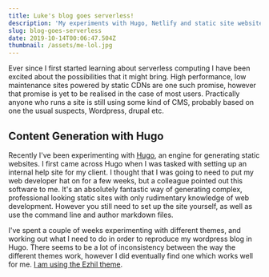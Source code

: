 ```yaml
---
title: Luke's blog goes serverless!
description: 'My experiments with Hugo, Netlify and static site websites'
slug: blog-goes-serverless
date: 2019-10-14T00:06:47.504Z
thumbnail: /assets/me-lol.jpg
---
```

Ever since I first started learning about serverless computing I have been excited about the possibilities that it might bring. High performance, low maintenance sites powered by static CDNs are one such promise, however that promise is yet to be realised in the case of most users. Practically anyone who runs a site is still using some kind of CMS, probably based on one the usual suspects, Wordpress, drupal etc.

## Content Generation with Hugo

Recently I've been experimenting with [Hugo](https://gohugo.io/), an engine for generating static websites. I first came across Hugo when I was tasked with setting up an internal help site for my client. I thought that I was going to need to put my web developer hat on for a few weeks, but a colleague pointed out this software to me. It's an absolutely fantastic way of generating complex, professional looking static sites with only rudimentary knowledge of web development. However you still need to set up the site yourself, as well as use the command line and author markdown files.

I've spent a couple of weeks experimenting with different themes, and working out what I need to do in order to reproduce my wordpress blog in Hugo. There seems to be a lot of inconsistency between the way the different themes work, however I did eventually find one which works well for me. [I am using the Ezhil theme](https://github.com/vividvilla/ezhil).
